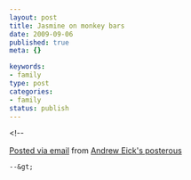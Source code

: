 ```yaml
--- 
layout: post
title: Jasmine on monkey bars
date: 2009-09-06
published: true
meta: {}

keywords: 
- family
type: post
categories: 
- family
status: publish
---
```

&lt;!--  

  [Posted via email](http://posterous.com)   from [Andrew Eick's posterous](http://posterous.andyeick.com/jasmine-on-monkey-bars)  

    --&gt;
